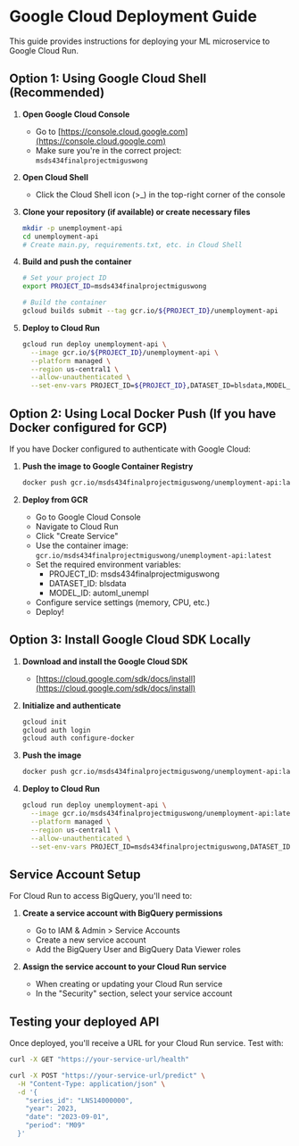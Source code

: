 # Google Cloud Deployment Guide

This guide provides instructions for deploying your ML microservice to Google Cloud Run.

## Option 1: Using Google Cloud Shell (Recommended)

1. **Open Google Cloud Console**
   - Go to [https://console.cloud.google.com](https://console.cloud.google.com)
   - Make sure you're in the correct project: `msds434finalprojectmiguswong`

2. **Open Cloud Shell**
   - Click the Cloud Shell icon (>_) in the top-right corner of the console

3. **Clone your repository (if available) or create necessary files**
   ```bash
   mkdir -p unemployment-api
   cd unemployment-api
   # Create main.py, requirements.txt, etc. in Cloud Shell
   ```

4. **Build and push the container**
   ```bash
   # Set your project ID
   export PROJECT_ID=msds434finalprojectmiguswong
   
   # Build the container
   gcloud builds submit --tag gcr.io/${PROJECT_ID}/unemployment-api
   ```

5. **Deploy to Cloud Run**
   ```bash
   gcloud run deploy unemployment-api \
     --image gcr.io/${PROJECT_ID}/unemployment-api \
     --platform managed \
     --region us-central1 \
     --allow-unauthenticated \
     --set-env-vars PROJECT_ID=${PROJECT_ID},DATASET_ID=blsdata,MODEL_ID=automl_unempl
   ```

## Option 2: Using Local Docker Push (If you have Docker configured for GCP)

If you have Docker configured to authenticate with Google Cloud:

1. **Push the image to Google Container Registry**
   ```bash
   docker push gcr.io/msds434finalprojectmiguswong/unemployment-api:latest
   ```

2. **Deploy from GCR**
   - Go to Google Cloud Console
   - Navigate to Cloud Run
   - Click "Create Service"
   - Use the container image: `gcr.io/msds434finalprojectmiguswong/unemployment-api:latest`
   - Set the required environment variables:
     - PROJECT_ID: msds434finalprojectmiguswong
     - DATASET_ID: blsdata
     - MODEL_ID: automl_unempl
   - Configure service settings (memory, CPU, etc.)
   - Deploy!

## Option 3: Install Google Cloud SDK Locally

1. **Download and install the Google Cloud SDK**
   - [https://cloud.google.com/sdk/docs/install](https://cloud.google.com/sdk/docs/install)

2. **Initialize and authenticate**
   ```bash
   gcloud init
   gcloud auth login
   gcloud auth configure-docker
   ```

3. **Push the image**
   ```bash
   docker push gcr.io/msds434finalprojectmiguswong/unemployment-api:latest
   ```

4. **Deploy to Cloud Run**
   ```bash
   gcloud run deploy unemployment-api \
     --image gcr.io/msds434finalprojectmiguswong/unemployment-api:latest \
     --platform managed \
     --region us-central1 \
     --allow-unauthenticated \
     --set-env-vars PROJECT_ID=msds434finalprojectmiguswong,DATASET_ID=blsdata,MODEL_ID=automl_unempl
   ```

## Service Account Setup

For Cloud Run to access BigQuery, you'll need to:

1. **Create a service account with BigQuery permissions**
   - Go to IAM & Admin > Service Accounts
   - Create a new service account
   - Add the BigQuery User and BigQuery Data Viewer roles
   
2. **Assign the service account to your Cloud Run service**
   - When creating or updating your Cloud Run service
   - In the "Security" section, select your service account

## Testing your deployed API

Once deployed, you'll receive a URL for your Cloud Run service. Test with:

```bash
curl -X GET "https://your-service-url/health"

curl -X POST "https://your-service-url/predict" \
  -H "Content-Type: application/json" \
  -d '{
    "series_id": "LNS14000000",
    "year": 2023,
    "date": "2023-09-01",
    "period": "M09"
  }'
``` 
